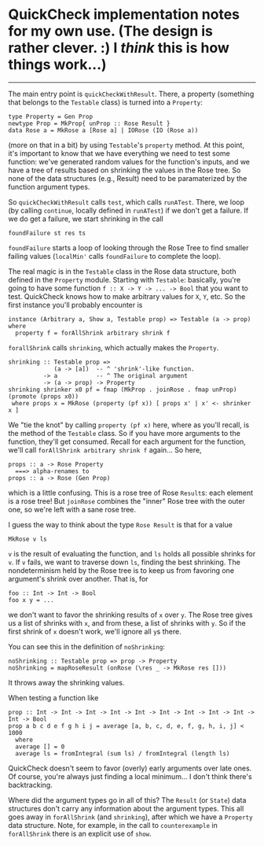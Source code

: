 # QuickCheck implementation notes for my own use.  (The design is rather clever. :) I *think* this is how things work...)

---------------------------------------

The main entry point is `quickCheckWithResult`.  There, a property (something that
belongs to the `Testable` class) is turned into a `Property`:

    type Property = Gen Prop
    newtype Prop = MkProp{ unProp :: Rose Result }
    data Rose a = MkRose a [Rose a] | IORose (IO (Rose a))

(more on that in a bit) by using `Testable`'s `property` method.  At
this point, it's important to know that we have everything we need to test some
function: we've generated random values for the function's inputs, and we have a
tree of results based on shrinking the values in the Rose tree.  So none of the
data structures (e.g., Result) need to be paramaterized by the function argument
types.

So `quickCheckWithResult` calls `test`, which calls `runATest`.  There, we loop
(by calling `continue`, locally defined in `runATest`) if we don't get a
failure.  If we do get a failure, we start shrinking in the call

    foundFailure st res ts

`foundFailure` starts a loop of looking through the Rose Tree to find smaller
failing values (`localMin'` calls `foundFailure` to complete the loop).

The real magic is in the `Testable` class in the Rose data structure, both
defined in the `Property` module.  Starting with `Testable`: basically, you're
going to have some function `f :: X -> Y -> ... -> Bool` that you want to test.
QuickCheck knows how to make arbitrary values for `X`, `Y`, etc.  So the first
instance you'll probably encounter is

    instance (Arbitrary a, Show a, Testable prop) => Testable (a -> prop) where
      property f = forAllShrink arbitrary shrink f

`forallShrink` calls `shrinking`, which actually makes the `Property`.

    shrinking :: Testable prop =>
                 (a -> [a])  -- ^ 'shrink'-like function.
              -> a           -- ^ The original argument
              -> (a -> prop) -> Property
    shrinking shrinker x0 pf = fmap (MkProp . joinRose . fmap unProp) (promote (props x0))
     where props x = MkRose (property (pf x)) [ props x' | x' <- shrinker x ]

We "tie the knot" by calling `property (pf x)` here, where as you'll recall, is
the method of the `Testable` class.  So if you have more arguments to the
function, they'll get consumed.  Recall for each argument for the function,
we'll call `forAllShrink arbitrary shrink f` again...  So here,

    props :: a -> Rose Property
      ===> alpha-renames to
    props :: a -> Rose (Gen Prop)

which is a little confusing.  This is a rose tree of Rose `Result`s: each
element is a rose tree!  But `joinRose` combines the "inner" Rose tree with the
outer one, so we're left with a sane rose tree.

I guess the way to think about the type `Rose Result` is that for a value

    MkRose v ls

`v` is the result of evaluating the function, and `ls` holds all possible
shrinks for `v`.  If `v` fails, we want to traverse down `ls`, finding the best
shrinking.  The nondeterminism held by the Rose tree is to keep us from favoring
one argument's shrink over another.  That is, for

    foo :: Int -> Int -> Bool
    foo x y = ...

we don't want to favor the shrinking results of `x` over `y`.  The Rose tree
gives us a list of shrinks with `x`, and from these, a list of shrinks with `y`.
So if the first shrink of `x` doesn't work, we'll ignore all `y`s there.

You can see this in the definition of `noShrinking`:

    noShrinking :: Testable prop => prop -> Property
    noShrinking = mapRoseResult (onRose (\res _ -> MkRose res []))

It throws away the shrinking values.

When testing a function like

    prop :: Int -> Int -> Int -> Int -> Int -> Int -> Int -> Int -> Int -> Int -> Bool
    prop a b c d e f g h i j = average [a, b, c, d, e, f, g, h, i, j] < 1000
      where
      average [] = 0
      average ls = fromIntegral (sum ls) / fromIntegral (length ls)

QuickCheck doesn't seem to favor (overly) early arguments over late ones.  Of
course, you're always just finding a local minimum...  I don't think there's
backtracking.

Where did the argument types go in all of this?  The `Result` (or `State`) data
structures don't carry any information about the argument types.  This all goes
away in `forAllShrink` (and `shrinking`), after which we have a `Property` data
structure.  Note, for example, in the call to `counterexample` in `forAllShrink`
there is an explicit use of `show`.

